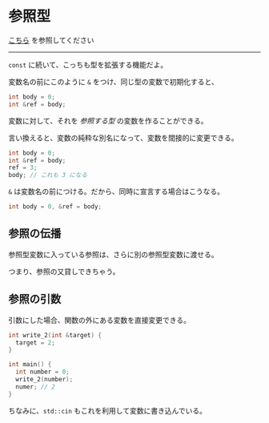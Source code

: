 # 参照型

[こちら](./ref.md) を参照してください

---

`const` に続いて、こっちも型を拡張する機能だよ。

変数名の前にこのように `&` をつけ、同じ型の変数で初期化すると、

```cpp
int body = 0;
int &ref = body;
```

変数に対して、それを *参照する型* の変数を作ることができる。

言い換えると、変数の純粋な別名になって、変数を間接的に変更できる。

```cpp
int body = 0;
int &ref = body;
ref = 3;
body; // これも 3 になる
```

`&` は変数名の前につける。だから、同時に宣言する場合はこうなる。

```cpp
int body = 0, &ref = body;
```

## 参照の伝播

参照型変数に入っている参照は、さらに別の参照型変数に渡せる。

つまり、参照の又貸しできちゃう。

## 参照の引数

引数にした場合、関数の外にある変数を直接変更できる。

```cpp
int write_2(int &target) {
  target = 2;
}

int main() {
  int number = 0;
  write_2(number);
  numer; // 2
}
```

ちなみに、`std::cin` もこれを利用して変数に書き込んでいる。
